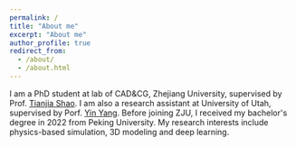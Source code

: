 ```yaml
---
permalink: /
title: "About me"
excerpt: "About me"
author_profile: true
redirect_from: 
  - /about/
  - /about.html
---
```


I am a PhD student at lab of CAD&CG, Zhejiang University, supervised by Prof. [Tianjia Shao](https://tianjiashao.com/). I am also a research assistant at University of Utah, supervised by Porf. [Yin Yang](https://yangzzzy.github.io/). Before joining ZJU, I received my bachelor's degree in 2022 from Peking University. My research interests include physics-based simulation, 3D modeling and deep learning.

